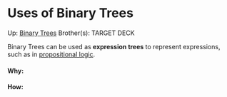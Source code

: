 # Uses of Binary Trees

Up: [Binary Trees](binary_trees)
Brother(s):
TARGET DECK

Binary Trees can be used as **expression trees** to represent expressions, such as in [propositional logic](propositional_logic).







































#### Why:
#### How:









